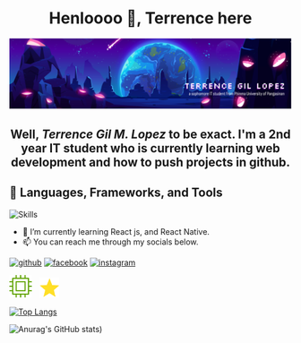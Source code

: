  <h1 align="center">Henloooo 👋, Terrence here</h1>
<p align="center">
  <img src="https://github.com/Awzurency/Awzurency/blob/main/headerr.png" alt="Header" />
</p>

<h2 align="center">Well, <i>Terrence Gil M. Lopez</i> to be exact. I'm a 2nd year IT student
who is currently learning web development and how to push projects in github.</h2>
<h2>🧰 Languages, Frameworks, and Tools</h2>
<p>
    <img src="https://skillicons.dev/icons?i=html,css,js,figma,git,ai,ps,react" alt="Skills" />
</p>


- 🌱 I’m currently learning React js, and React Native. 
- 📫 You can reach me through my socials below.


[<img src='https://cdn.jsdelivr.net/npm/simple-icons@3.0.1/icons/github.svg' alt='github' height='40'>](https://github.com/awzurency)  [<img src='https://cdn.jsdelivr.net/npm/simple-icons@3.0.1/icons/facebook.svg' alt='facebook' height='40'>](https://www.facebook.com/chunnchumaruu)  [<img src='https://cdn.jsdelivr.net/npm/simple-icons@3.0.1/icons/instagram.svg' alt='instagram' height='40'>](https://www.instagram.com/chunnchumaruu/)  

<a href='https://docs.github.com/en/developers'><img src='https://raw.githubusercontent.com/acervenky/animated-github-badges/master/assets/devbadge.gif' width='40' height='40'></a> <a href='https://stars.github.com/'><img src='https://raw.githubusercontent.com/acervenky/animated-github-badges/master/assets/starbadge.gif' width='35' height='35'></a> 

[![Top Langs](https://github-readme-stats.vercel.app/api/top-langs/?username=awzurency)](https://github.com/anuraghazra/github-readme-stats)

![Anurag's GitHub stats](https://github-readme-stats.vercel.app/api?username=awzurency&theme=algolia&show_icons=true))


